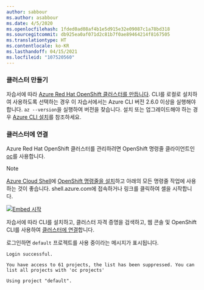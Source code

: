 ```yaml
---
author: sabbour
ms.author: asabbour
ms.date: 4/5/2020
ms.openlocfilehash: 1fded0ad08af4b1e5d915e32e09087c1a78bd318
ms.sourcegitcommit: db925ea0af071d2c81b7f0ae89464214f8167505
ms.translationtype: HT
ms.contentlocale: ko-KR
ms.lasthandoff: 04/15/2021
ms.locfileid: "107520560"
---
```

### <a name="create-the-cluster"></a>클러스터 만들기

자습서에 따라 [Azure Red Hat OpenShift 클러스터를 만듭니다](../tutorial-create-cluster.md). CLI를 로컬로 설치하여 사용하도록 선택하는 경우 이 자습서에서는 Azure CLI 버전 2.6.0 이상을 실행해야 합니다. `az --version`을 실행하여 버전을 찾습니다. 설치 또는 업그레이드해야 하는 경우 [Azure CLI 설치](/cli/azure/install-azure-cli)를 참조하세요.

### <a name="connect-to-the-cluster"></a>클러스터에 연결

Azure Red Hat OpenShift 클러스터를 관리하려면 OpenShift 명령줄 클라이언트인 [oc](https://docs.openshift.com/container-platform/4.7/cli_reference/openshift_cli/getting-started-cli.html)를 사용합니다.

> [!NOTE]
> [Azure Cloud Shell](https://shell.azure.com/)에 [OpenShift 명령줄을 설치](../tutorial-connect-cluster.md)하고 아래의 모든 명령줄 작업에 사용하는 것이 좋습니다. shell.azure.com에 접속하거나 링크를 클릭하여 셸을 시작합니다.
>
> [![Embed 시작](https://docs.microsoft.com/azure/includes/media/cloud-shell-try-it/hdi-launch-cloud-shell.png "Azure Cloud Shell 시작")](https://shell.azure.com/bash)

자습서에 따라 CLI를 설치하고, 클러스터 자격 증명을 검색하고, 웹 콘솔 및 OpenShift CLI를 사용하여 [클러스터에 연결](../tutorial-connect-cluster.md)합니다.

로그인하면 `default` 프로젝트를 사용 중이라는 메시지가 표시됩니다.

```output
Login successful.

You have access to 61 projects, the list has been suppressed. You can list all projects with 'oc projects'

Using project "default".
```
